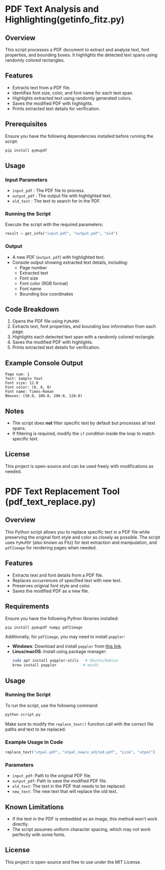 # PDF Text Analysis and Highlighting(getinfo_fitz.py)

## Overview
This script processes a PDF document to extract and analyze text, font properties, and bounding boxes. It highlights the detected text spans using randomly colored rectangles.

## Features
- Extracts text from a PDF file.
- Identifies font size, color, and font name for each text span.
- Highlights extracted text using randomly generated colors.
- Saves the modified PDF with highlights.
- Prints extracted text details for verification.

## Prerequisites
Ensure you have the following dependencies installed before running the script:

```sh
pip install pymupdf
```

## Usage

### Input Parameters
- `input_pdf` : The PDF file to process.
- `output_pdf` : The output file with highlighted text.
- `old_text` : The text to search for in the PDF.

### Running the Script
Execute the script with the required parameters:

```python
result = get_info("input.pdf", "output.pdf", "old")
```

### Output
- A new PDF (`output.pdf`) with highlighted text.
- Console output showing extracted text details, including:
  - Page number
  - Extracted text
  - Font size
  - Font color (RGB format)
  - Font name
  - Bounding box coordinates

## Code Breakdown
1. Opens the PDF file using `PyMuPDF`.
2. Extracts text, font properties, and bounding box information from each page.
3. Highlights each detected text span with a randomly colored rectangle.
4. Saves the modified PDF with highlights.
5. Prints extracted text details for verification.

## Example Console Output
```
Page num: 1
Text: Sample Text
Font size: 12.0
Font color: (0, 0, 0)
Font name: Times-Roman
Bboxes: (50.0, 100.0, 200.0, 120.0)
```

## Notes
- The script does **not** filter specific text by default but processes all text spans.
- If filtering is required, modify the `if` condition inside the loop to match specific text.

## License
This project is open-source and can be used freely with modifications as needed.

# PDF Text Replacement Tool (pdf_text_replace.py)

## Overview
This Python script allows you to replace specific text in a PDF file while preserving the original font style and color as closely as possible. The script uses `PyMuPDF` (also known as Fitz) for text extraction and manipulation, and `pdf2image` for rendering pages when needed.

## Features
- Extracts text and font details from a PDF file.
- Replaces occurrences of specified text with new text.
- Preserves original font style and color.
- Saves the modified PDF as a new file.

## Requirements
Ensure you have the following Python libraries installed:

```sh
pip install pymupdf numpy pdf2image 
```

Additionally, for `pdf2image`, you may need to install `poppler`:

- **Windows**: Download and install `poppler` from [this link](https://github.com/oschwartz10612/poppler-windows/releases).
- **Linux/macOS**: Install using package manager:
  ```sh
  sudo apt install poppler-utils   # Ubuntu/Debian
  brew install poppler            # macOS
  ```

## Usage

### Running the Script
To run the script, use the following command:

```sh
python script.py
```

Make sure to modify the `replace_text()` function call with the correct file paths and text to be replaced.

### Example Usage in Code
```python
replace_text("utpal.pdf", "utpal_newcv_edited.pdf", "Link", "utpal")
```

### Parameters
- `input_pdf`: Path to the original PDF file.
- `output_pdf`: Path to save the modified PDF file.
- `old_text`: The text in the PDF that needs to be replaced.
- `new_text`: The new text that will replace the old text.

## Known Limitations
- If the text in the PDF is embedded as an image, this method won't work directly.
- The script assumes uniform character spacing, which may not work perfectly with some fonts.

## License
This project is open-source and free to use under the MIT License.


